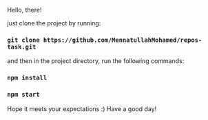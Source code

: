 Hello, there!

just clone the project by running:
### `git clone https://github.com/MennatullahMohamed/repos-task.git`

and then in the project directory, run the following commands:
### `npm install`
### `npm start`

Hope it meets your expectations :)
Have a good day!
